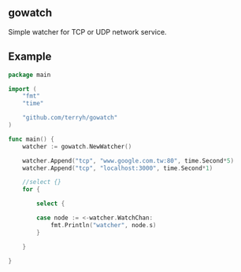 ## gowatch

Simple watcher for TCP or UDP network service.

## Example

```go
package main

import (
	"fmt"
	"time"

	"github.com/terryh/gowatch"
)

func main() {
	watcher := gowatch.NewWatcher()

	watcher.Append("tcp", "www.google.com.tw:80", time.Second*5)
	watcher.Append("tcp", "localhost:3000", time.Second*1)

	//select {}
	for {

		select {

		case node := <-watcher.WatchChan:
			fmt.Println("watcher", node.s)
		}

	}

}
```




